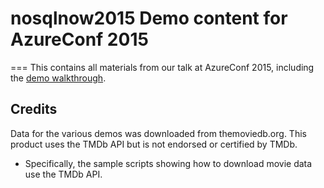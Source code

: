 # nosqlnow2015 Demo content for AzureConf 2015
===
This contains all materials from our talk at AzureConf 2015, including the [demo walkthrough](demowalkthrough.md).

## Credits
Data for the various demos was downloaded from themoviedb.org.
This product uses the TMDb API but is not endorsed or certified by TMDb.
* Specifically, the sample scripts showing how to download movie data use the TMDb API.
